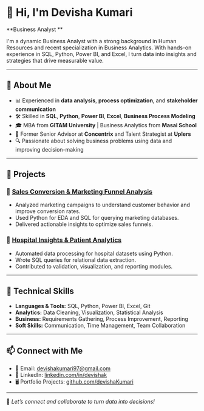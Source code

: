 # 👋 Hi, I'm Devisha Kumari

**Business Analyst **

I'm a dynamic Business Analyst with a strong background in Human Resources and recent specialization in Business Analytics. With hands-on experience in SQL, Python, Power BI, and Excel, I turn data into insights and strategies that drive measurable value.

---

## 🧠 About Me

- 📊 Experienced in **data analysis**, **process optimization**, and **stakeholder communication**
- 🛠 Skilled in **SQL**, **Python**, **Power BI**, **Excel**, **Business Process Modeling**
- 🎓 MBA from **GITAM University** | Business Analytics from **Masai School**
- 👥 Former Senior Advisor at **Concentrix** and Talent Strategist at **Uplers**
- 🔍 Passionate about solving business problems using data and improving decision-making

---

## 🔨 Projects

### 🛒 [Sales Conversion & Marketing Funnel Analysis](https://github.com/devishaKumari/Sales_Conversion_Marketing_Funnel_Analysis)
- Analyzed marketing campaigns to understand customer behavior and improve conversion rates.
- Used Python for EDA and SQL for querying marketing databases.
- Delivered actionable insights to optimize sales funnels.

### 🏥 [Hospital Insights & Patient Analytics](https://github.com/devishaKumari/HealthData_IQ_Hospital_Insights_Patient_Analytics)
- Automated data processing for hospital datasets using Python.
- Wrote SQL queries for relational data extraction.
- Contributed to validation, visualization, and reporting modules.

---

## 🚀 Technical Skills

- **Languages & Tools:** SQL, Python, Power BI, Excel, Git
- **Analytics:** Data Cleaning, Visualization, Statistical Analysis
- **Business:** Requirements Gathering, Process Improvement, Reporting
- **Soft Skills:** Communication, Time Management, Team Collaboration

---

## 📫 Connect with Me

- 📧 Email: [devishakumari97@gmail.com](mailto:devishakumari97@gmail.com)
- 💼 LinkedIn: [linkedin.com/in/devishak](https://www.linkedin.com/in/devishak/)
- 🖥️ Portfolio Projects: [github.com/devishaKumari](https://github.com/devishaKumari)

---

🌟 *Let’s connect and collaborate to turn data into decisions!*
